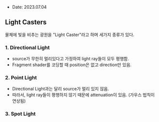 * Date: 2023.07.04

## Light Casters

물체에 빛을 비추는 광원을 "Light Caster"라고 하며 세가지 종류가 있다. 

### 1. Directional Light
* source가 무한히 멀리있다고 가정하여 light ray들이 모두 평행함.
* Fragment shader를 코딩할 때 position은 없고 direction만 있음.

### 2. Point Light
* Directional Light과는 달리 source가 멀리 있지 않음.
* 따라서, light ray들이 평행하지 않기 때문에 attenuation이 있음. (가우스 법칙이 연상됨)

### 3. Spot Light
